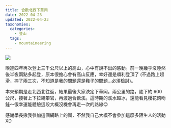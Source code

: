 ```yaml
---
title: 合歡北西下華岡
date: 2022-04-23
updated: 2022-04-23
taxonomies:
  categories: 
    - 登山
  tags: 
    - mountaineering
---
```


![](https://drive.google.com/uc?export=view&id=1YanWovAoj4DvxQBN4SBFDBkHtW2WDKMY)

睽違四年再次登上三千公尺以上的高山，心中有說不出的感動。前一晚幾乎沒睡然後半夜兩點多起登，原本很擔心會有高山反應，幸好還是順利登頂了 (不過路上超滑，摔了兩三次，不知道是我的問題還是鞋子的問題...必須檢討)。

<!-- more -->

本來預期是走北西北往返，結果最後大家決定下華岡。兩公里的路，陡下約 600 公尺，接著上下拉繩攀岩，再渡過合歡溪。這時期的溪水超冰，還能看見櫻花鉤吻鮭～很幸運能體驗這段大概沒機會再走一次的路線😌

感謝學長揪我參加這個網路上的團，不然我自己大概不會參加這麼多陌生人的活動XD
